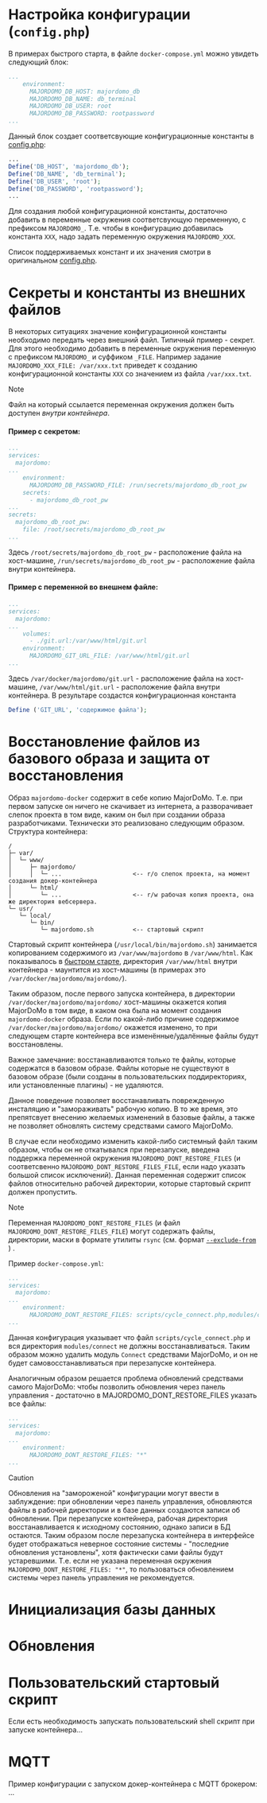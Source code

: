 # Настройка конфигурации (`config.php`)
В примерах быстрого старта, в файле `docker-compose.yml` можно увидеть следующий блок:
```yml
...
    environment:
      MAJORDOMO_DB_HOST: majordomo_db
      MAJORDOMO_DB_NAME: db_terminal
      MAJORDOMO_DB_USER: root
      MAJORDOMO_DB_PASSWORD: rootpassword
...
```
Данный блок создает соответсвующие конфигурационные константы в [config.php](https://github.com/sergejey/majordomo/blob/master/config.php.sample):
```php
...
Define('DB_HOST', 'majordomo_db');
Define('DB_NAME', 'db_terminal');
Define('DB_USER', 'root');
Define('DB_PASSWORD', 'rootpassword');
...
```

Для создания любой конфигурационной константы, достаточно добавить в переменные окружения соответсвующую переменную, с префиксом `MAJORDOMO_`. 
Т.е. чтобы в конфигурацию добавилась константа `XXX`, надо задать переменную окружения `MAJORDOMO_XXX`.

Список поддерживаемых констант и их значения смотри в оригинальном [config.php](https://github.com/sergejey/majordomo/blob/master/config.php.sample).

# Секреты и константы из внешних файлов
В некоторых ситуациях значение конфигурационной константы необходимо передать через внешний файл. Типичный пример - секрет.
Для этого необходимо добавить в переменные окружения переменную с префиксом `MAJORDOMO_` и суффиком `_FILE`. Например задание `MAJORDOMO_XXX_FILE: /var/xxx.txt` приведет к созданию конфигурационной константы `XXX` со значением из файла `/var/xxx.txt`.
> [!NOTE]
> Файл на который ссылается переменная окружения должен быть доступен *внутри контейнера*.

#### Пример с секретом:
```yml
...
services:
  majordomo:
...
    environment:
      MAJORDOMO_DB_PASSWORD_FILE: /run/secrets/majordomo_db_root_pw
    secrets:
      - majordomo_db_root_pw
...
secrets:
  majordomo_db_root_pw:
    file: /root/secrets/majordomo_db_root_pw
...
```
Здесь `/root/secrets/majordomo_db_root_pw` - расположение файла на хост-машине, `/run/secrets/majordomo_db_root_pw` - расположение файла внутри контейнера.

#### Пример с переменной во внешнем файле:
```yml
...
services:
  majordomo:
...
    volumes:
      - ./git.url:/var/www/html/git.url
    environment:
      MAJORDOMO_GIT_URL_FILE: /var/www/html/git.url
...
```
Здесь `/var/docker/majordomo/git.url` - расположение файла на хост-машине, `/var/www/html/git.url` - расположение файла внутри контейнера. В результаре создастся конфигурационная константа 
```php
Define ('GIT_URL', 'содержимое файла');
```

# Восстановление файлов из базового образа и защита от восстановления
Образ `majordomo-docker` содержит в себе копию MajorDoMo. Т.е. при первом запуске он ничего не скачивает из интернета, а разворачивает слепок проекта в том виде, каким он был при создании образа разработчиками.
Технически это реализовано следующим образом.
Структура контейнера:
```
/
├─ var/
│  └─ www/
│     ├─ majordomo/
│     │  └─ ...                    <-- r/o слепок проекта, на момент создания докер-контейнера
│     └─ html/
│        └─ ...                    <-- r/w рабочая копия проекта, она же директория вебсервера.
└─ usr/
   └─ local/
      └─ bin/
         └─ majordomo.sh           <-- стартовый скрипт

```
Стартовый скрипт контейнера (`/usr/local/bin/majordomo.sh`) занимается копированием содержимого из `/var/www/majordomo` в `/var/www/html`.
Как показывалось в [быстром старте](firststart.md), директория `/var/www/html` внутри контейнера - маунтится из хост-машины (в примерах это `/var/docker/majordomo/majordomo/`).

Таким образом, после первого запуска контейнера, в директории `/var/docker/majordomo/majordomo/` хост-машины окажется копия MajorDoMo в том виде, в каком она была на момент создания `majordomo-docker` образа.
Если по какой-либо причине содержимое `/var/docker/majordomo/majordomo/` окажется изменено, то при следующем старте контейнера все изменённые/удалённые файлы будут восстановлены.

Важное замечание: восстанавливаются только те файлы, которые содержатся в базовом образе. Файлы которые не существуют в базовом образе (были созданы в пользовательских поддиректориях, или установленные плагины) - не удаляются.

Данное поведение позволяет восстанавливать поврежденную инсталяцию и "замораживать" рабочую копию. В то же время, это препятсвует внесению желаемых изменений в базовые файлы, а также не позволяет обновлять систему средствами самого MajorDoMo.

В случае если необходимо изменить какой-либо системный файл таким образом, чтобы он не откатывался при перезапуске, введена поддержка переменной окружения `MAJORDOMO_DONT_RESTORE_FILES` (и соответсвенно `MAJORDOMO_DONT_RESTORE_FILES_FILE`, если надо указать большой список исключений).
Данная переменная содержит список файлов относительно рабочей директории, которые стартовый скрипт должен пропустить.

> [!NOTE]
> Переменная `MAJORDOMO_DONT_RESTORE_FILES` (и файл `MAJORDOMO_DONT_RESTORE_FILES_FILE`) могут содержать файлы, директории, маски в формате утилиты `rsync` (см. формат [`--exclude-from`](https://linuxize.com/post/how-to-exclude-files-and-directories-with-rsync/) ) .

Пример `docker-compose.yml`:
```yml
...
services:
  majordomo:
...
    environment:
      MAJORDOMO_DONT_RESTORE_FILES: scripts/cycle_connect.php,modules/connect
...
```
Данная конфигурация указывает что файл `scripts/cycle_connect.php` и вся директория `modules/connect` не должны восстанавливаться. Таким образом можно удалить модуль `Connect` средствами MajorDoMo, и он не будет самовосстанавливаться при перезапуске контейнера.

Аналогичным образом решается проблема обновлений средствами самого MajorDoMo: чтобы позволить обновления через панель управления - достаточно в MAJORDOMO_DONT_RESTORE_FILES указать все файлы:
```yml
...
services:
  majordomo:
...
    environment:
      MAJORDOMO_DONT_RESTORE_FILES: "*"
...
```
> [!CAUTION]
> Обновления на "замороженой" конфигурации могут ввести в заблуждение: при обновлении через панель управления, обновляются файлы в рабочей директории и в базе данных создаются записи об обновлении. При перезапуске контейнера, рабочая директория восстанавливается к исходному состоянию, однако записи в БД остаются.
> Таким образом после перезапуска контейнера в интерфейсе будет отображаться неверное состояние системы - "последние обновления установлены", хотя фактически сами файлы будут устаревшими.
> Т.е. если не указана переменная окружения `MAJORDOMO_DONT_RESTORE_FILES: "*"`, то пользоваться обновлением системы через панель управления не рекомендуется.


# Инициализация базы данных

# Обновления

# Пользовательский стартовый скрипт
Если есть необходимость запускать пользовательский shell скрипт при запуске контейнера...

# MQTT
Пример конфигурации с запуском докер-контейнера с MQTT брокером: 
...
